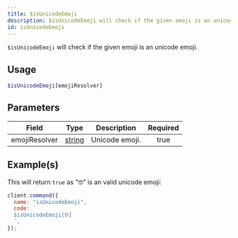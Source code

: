 ```yaml
---
title: $isUnicodeEmoji
description: $isUnicodeEmoji will check if the given emoji is an unicode emoji.
id: isUnicodeEmoji
---
```


`$isUnicodeEmoji` will check if the given emoji is an unicode emoji.

## Usage

```php
$isUnicodeEmoji[emojiResolver]
```

## Parameters

| Field         | Type                                                                                              | Description    | Required |
| ------------- | ------------------------------------------------------------------------------------------------- | -------------- | :------: |
| emojiResolver | [string](https://developer.mozilla.org/en-US/docs/Web/JavaScript/Reference/Global_Objects/String) | Unicode emoji. |   true   |

## Example(s)

This will return `true` as "🤓" is an valid unicode emoji:

```javascript
client.command({
  name: "isUnicodeEmoji",
  code: `
  $isUnicodeEmoji[🤓]
  `,
});
```
